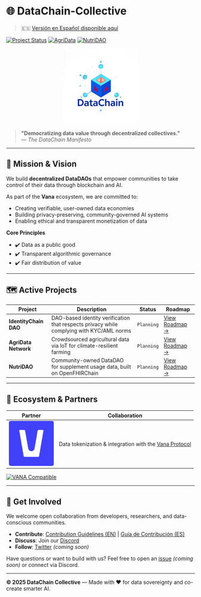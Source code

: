# 🌐 DataChain-Collective

> 🇪🇸 [Versión en Español disponible aquí](./README.ES.md)

[![Project Status](https://img.shields.io/badge/IdentityChain-Planning-blue)](projects/daos/identitychain)
[![AgriData](https://img.shields.io/badge/AgriData-Planning-blue)](projects/daos/agridata)
[![NutriDAO](https://img.shields.io/badge/NutriDAO-Planning-blue)](projects/daos/nutridao)

<!-- Banner Dinámico -->
[//]: # ([![DataChain Collective Banner]&#40;./assets/banners/main-banner.png&#41;]&#40;https://datachain-collective.io&#41;)

<!-- Logotipo Principal -->
<div align="center">
  <img src="./assets/logos/main-logo-trans.png" alt="DataChain Collective Logo" width="200">
</div>

> **"Democratizing data value through decentralized collectives."**  
> — *The DataChain Manifesto*

---

## 🚀 Mission & Vision

We build **decentralized DataDAOs** that empower communities to take control of their data through blockchain and AI.

As part of the **Vana** ecosystem, we are committed to:
- Creating verifiable, user-owned data economies
- Building privacy-preserving, community-governed AI systems
- Enabling ethical and transparent monetization of data

**Core Principles**
- ✔️ Data as a public good  
- ✔️ Transparent algorithmic governance  
- ✔️ Fair distribution of value  

---

## 🗺️ Active Projects

| Project | Description | Status | Roadmap |
|--------|-------------|--------|---------|
| **IdentityChain DAO** | DAO-based identity verification that respects privacy while complying with KYC/AML norms | `Planning` | [View Roadmap →](./projects/daos/identitychain/ROADMAP.md) |
| **AgriData Network** | Crowdsourced agricultural data via IoT for climate-resilient farming | `Planning` | [View Roadmap →](./projects/daos/agridata/ROADMAP.md) |
| **NutriDAO** | Community-owned DataDAO for supplement usage data, built on OpenFHIRChain | `Planning` | [View Roadmap →](./projects/daos/nutridao/ROADMAP.md) |

---

## 🤝 Ecosystem & Partners

| Partner | Collaboration |
|--------|----------------|
| <img src="./assets/logos/partner-logos/vana-logo.png" width="120" /> | Data tokenization & integration with the [Vana Protocol](https://vana.com) |

[![VANA Compatible](https://img.shields.io/badge/VANA-Ecosystem-7c3aed)](https://vana.ai)

---

## 🌱 Get Involved

We welcome open collaboration from developers, researchers, and data-conscious communities.

- **Contribute**: [Contribution Guidelines (EN)](CONTRIBUTING.md) | [Guía de Contribución (ES)](CONTRIBUTING.ES.md)  
- **Discuss**: Join our [Discord](https://discord.com/channels/1384877094156239039/1384877094747639810)
- **Follow**: [Twitter](https://twitter.com/datachaincol_not_yet) *(coming soon)*

Have questions or want to build with us? Feel free to open an [issue](https://github.com/datachain-collective/issues_not_yet) *(coming soon)* or connect via Discord.

---

**© 2025 DataChain Collective** — Made with ❤️ for data sovereignty and co-create smarter AI.